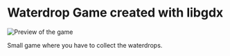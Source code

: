 # Waterdrop Game created with libgdx

![Preview of the game](https://i.imgur.com/otUsZMo.gif)

Small game where you have to collect the waterdrops.
